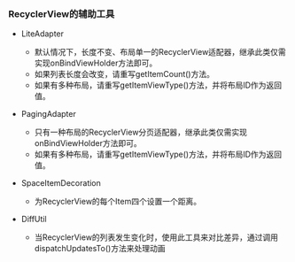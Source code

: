 ### RecyclerView的辅助工具

* LiteAdapter
    * 默认情况下，长度不变、布局单一的RecyclerView适配器，继承此类仅需实现onBindViewHolder方法即可。
    * 如果列表长度会改变，请重写getItemCount()方法。
    * 如果有多种布局，请重写getItemViewType()方法，并将布局ID作为返回值。
    
* PagingAdapter
    * 只有一种布局的RecyclerView分页适配器，继承此类仅需实现onBindViewHolder方法即可。
    * 如果有多种布局，请重写getItemViewType()方法，并将布局ID作为返回值。
    
* SpaceItemDecoration
    * 为RecyclerView的每个Item四个设置一个距离。
    
* DiffUtil
    * 当RecyclerView的列表发生变化时，使用此工具来对比差异，通过调用dispatchUpdatesTo()方法来处理动画